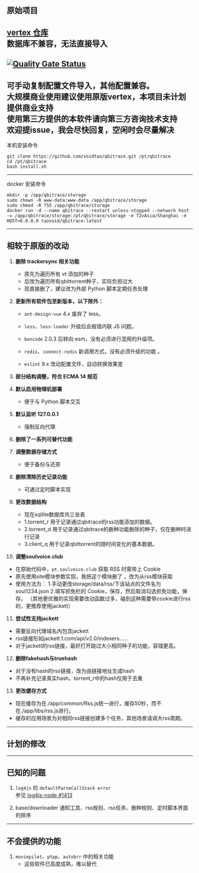 ## 原始项目
**[vertex 仓库](https://github.com/vertex-app/vertex)**  
数据库不兼容，无法直接导入
---
[![Quality Gate Status](https://sonarcloud.io/api/project_badges/measure?project=voidtao_qbitrace&metric=alert_status)](https://sonarcloud.io/summary/new_code?id=voidtao_qbitrace)
---
**可手动复制配置文件导入，其他配置兼容。**  
**大规模商业使用建议使用原版vertex，本项目未计划提供商业支持**  
**使用第三方提供的本软件请向第三方咨询技术支持**  
**欢迎提issue，我会尽快回复，空闲时会尽量解决**
---
本机安装命令
```
git clone https://github.com/voidtao/qbitrace.git /pt/qbitrace
cd /pt/qbitrace
bash install.sh
```
---
docker 安装命令
```
mkdir -p /app/qbitrace/storage
sudo chown -R www-data:www-data /app/qbitrace/storage
sudo chmod -R 755 /app/qbitrace/storage
docker run -d --name qbitrace --restart unless-stopped --network host -v /app/qbitrace/storage:/pt/qbitrace/storage -e TZ=Asia/Shanghai -e HOST=0.0.0.0 taovoid/qbitrace:latest
```
---

## 相较于原版的改动

1. **删除 trackersync 相关功能**  
   - 原先为遍历所有 vt 添加的种子  
   - 后改为遍历所有qbittorrent种子，实际负担过大
   - 现直接删了，建议改为外部 Python 脚本定期任务处理

2. **更新所有软件包至新版本，以下除外：**  
   - `ant-design-vue` 4.x 废弃了 less。
   - `less`、`less-loader` 升级后会报错内联 JS 问题。

   - `bencode` 2.0.3 后转向 esm，没有必须进行混用的升级项。
   - `redis`、`connect-redis` 新调用方式，没有必须升级的功能 。
   
   - `eslint` 9.x 改动配置文件，自动转换效果差  


3. **部分结构调整，符合 ECMA 14 规范**

4. **默认启用物理机部署**  
   - 便于与 Python 脚本交互

5. **默认监听 127.0.0.1**  
   - 强制反向代理

6. **删除了一系列可替代功能**

7. **调整数据存储方式**  
   - 便于备份与还原

8. **删除清除历史记录功能**  
   - 可通过定时脚本实现

9. **更改数据结构**  
   - 现在sqllite数据库共三张表
   - 1.torrent_r 用于记录通过qbitrace的rss功能添加的数据。
   - 2.torrent_d 用于记录通过qbitrace的删种功能删除的种子，仅在删种时进行记录
   - 3.client_q 用于记录qbittorrent的随时间变化的基本数据。

10. **调整soulvoice.club**
   - 在原始代码中，`pt.soulvoice.club` 获取 RSS 时需带上 Cookie  
   - 原先使用site模块参数实现，我把这个模块删了 ，改为从rss模块获取
   - 使用方法为：
   1.手动更改storage/data/rss/下该站点的文件名为soul1234.json
   2.填写抓免栏的 Cookie，保存，然后取消勾选抓免功能，保存。
   （其他更优雅的实现需要改动函数过多，碰到这种需要带cookie进行rss的，更推荐使用jackett）

11. **尝试性支持jackett**
   - 需要反向代理域名内包含jackett
   - rss链接形如jackett.1.com/api/v2.0/indexers......
   - 对于jackett的rss链接，最好打开跳过大小相同种子的功能，容错更高。

12. **删除fakehash与truehash**
   - 对于没有hash的rss链接，改为由链接地址生成hash
   - 不再补充记录真实hash，torrent_r中的hash仅用于去重

13. **更改缓存方式**
   - 现在缓存为在./app/common/Rss.js统一进行，缓存50秒，而不在./app/libs/rss.js进行。
   - 缓存的应用场景为对相同rss链接创建多个任务，其他场景请调大rss周期。
---

## 计划的修改

---

## 已知的问题

1. `log4js` 的 `defaultParseCallStack error`  
   参见 [log4js-node #1413](https://github.com/log4js-node/log4js-node/issues/1413)

2. base/downloader 通知工具、rss规则、rss任务、删种规则、定时脚本界面的排序


---

## 不会提供的功能

1. `moviepilot`、`ptpp`、`autobrr` 中的相关功能  
   - 这些软件已高度成熟，难以替代
